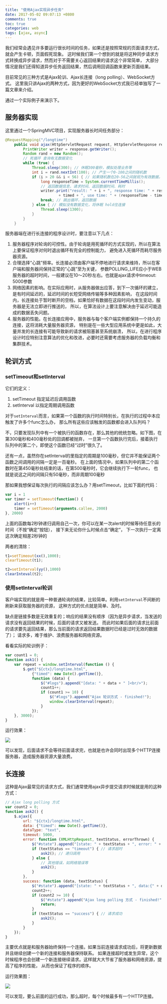 ```yaml
---
title: "使用Ajax实现异步任务"
date: 2017-05-02 09:07:13 +0800
comments: true
toc: true
categories: web
tags: [ajax, async]
---
```


我们经常会遇见许多要运行很长时间的任务，如果还是按照常规的页面请求方式，就会产生卡顿，页面假死现象。
这时候我们第一个想到的就是将这种同步请求方式转换成异步请求，然而对于不需要关心返回结果的请求这个非常简单，
大部分情况是我们还得知道异步任务返回结果，然后调用回调函数来更新页面结果。

目前常见的三种方式是Ajax轮训、Ajax长连接（long polling）、WebSocket方式。
这里我只讲Ajax的两种方式，因为更好的WebSocket方式我已经单独写了一篇文章来介绍。

通过一个实际例子来演示下。<!--more-->

## 服务器实现
这里通过一个SpringMVC项目，实现服务器长时间任务部分：
``` java
@RequestMapping("/longtime")
    public void ajax(HttpServletRequest request, HttpServletResponse response, long timed) throws Exception {
        PrintWriter writer = response.getWriter();
        Random rand = new Random();
        // 死循环 查询有无数据变化
        while (true) {
            Thread.sleep(300); // 休眠300毫秒，模拟处理业务等
            int i = rand.nextInt(100); // 产生一个0-100之间的随机数
            if (i > 20 && i < 56) { // 如果随机数在20-56之间就视为有效数据，模拟数据发生变化
                long responseTime = System.currentTimeMillis();
                // 返回数据信息，请求时间、返回数据时间、耗时
                writer.print("result: " + i + ", response time: " + responseTime + ", request time: "
                        + timed + ", use time: " + (responseTime - timed));
                break; // 跳出循环，返回数据
            } else { // 模拟没有数据变化，将休眠 hold住连接
                Thread.sleep(1300);
            }
        }
    }
```

服务器端在进行长连接的程序设计时，要注意以下几点：

1. 服务器程序对轮询的可控性。由于轮询是用死循环的方式实现的，所以在算法上要保证程序对何时退出循环有完全的控制能力，
避免进入死循环而耗尽服务器资源。
2. 合理选择“心跳”频率。长连接必须由客户端不停地进行请求来维持，所以在客户端和服务器间保持正常的“心跳”至为关键，
参数POLLING_LIFE应小于WEB服务器的超时时间，一般建议在10～20秒左右。也就是ajax请求中timeout: 5000参数
3. 网络因素的影响。在实际应用时，从服务器做出应答，到下一次循环的建立，是有时间延迟的，延迟时间的长短受网络传输等多种因素影响，
在这段时间内，长连接处于暂时断开的空档，如果恰好有数据在这段时间内发生变动，服务器是无法立即进行推送的，
所以，在算法设计上要注意解决由于延迟可能造成的数据丢失问题。
4. 服务器的性能。在长连接应用中，服务器与每个客户端实例都保持一个持久的连接，这将消耗大量服务器资源，
特别是在一些大型应用系统中更是如此，大量并发的长连接有可能导致新的请求被阻塞甚至系统崩溃，
所以，在进行程序设计时应特别注意算法的优化和改进，必要时还需要考虑服务器的负载均衡和集群技术。

## 轮训方式

### setTimeout和setInterval

它们的定义：

1. setTimeout 指定延迟后调用函数
2. setInterval 以指定周期调用函数

对于`setInterval`而言，如果第一个函数的执行时间特别长，在执行的过程中本应触发了许多个func怎么办，
那么所有这些应该触发的函数都会进入队列吗？

不，只要发现队列中有一个被执行的函数存在，那么其他的统统忽略。如下图，在第300毫秒和400毫秒处的回调都被抛弃，
一旦第一个函数执行完后，接着执行队列中的第二个，即使这个函数已经“过时”很久了。

还有一点，虽然你在setInterval的里指定的周期是100毫秒，但它并不能保证两个函数之间调用的间隔一定是一百毫秒。
在上面的情况中，如果队列中的第二个函数时在第450毫秒处结束的话，在第500毫秒时，它会继续执行下一轮func，
也就是说这之间的间隔只有50毫秒，而非周期100毫秒

那如果我想保证每次执行的间隔应该怎么办？用setTimeout，比如下面的代码：
``` js
var i = 1
var timer = setTimeout(function() {
    alert(i++)
    timer = setTimeout(arguments.callee, 2000)
}, 2000)
```

上面的函数每2秒钟递归调用自己一次，你可以在某一次alert的时候等待任意长的时间（不按“确定”按钮），
接下来无论你什么时候点击“确定”， 下一次执行一定离这次确定相差2秒钟的

两者的清除：
``` js
t1=setTimeout(xx(),1000);
clearTimeout(t1);

t2=setInterval(yy(),1000)
clearInteval(t2);
```

### 使用setInterval轮训

客户端实现的就是用一种普通轮询的结果，比较简单。利用`setInterval`不间断的刷新来获取服务器的资源，
这种方式的优点就是简单、及时。

缺点是链接多数是无效重复的；响应的结果没有顺序（因为是异步请求，当发送的请求没有返回结果的时候，后面的请求又被发送。
而此时如果后面的请求比前面的请求要先返回结果，那么当前面的请求返回结果数据时已经是过时无效的数据了）；
请求多，难于维护、浪费服务器和网络资源。

看看实际的轮训例子：
``` js
var count1 = 0;
function ask1() {
    var repeat = window.setInterval(function () {
        $.get("${ctx}/longtime.html",
            {"timed": new Date().getTime()},
            function (data) {
                $("#logs").append("[data: " + data + " ]<br/>");
                count1++;
                if (count1 >= 10) {
                    $("#logs").append("Ajax 轮训方式 - finished!");
                    window.clearInterval(repeat);
                }
            });
    }, 3000);
}
```

运行效果：

![](https://xnstatic-1253397658.file.myqcloud.com/ajax01.png)

可以发现，后面请求不会等待前面请求完，也就是也许会同时出现多个HTTP连接服务器，造成服务器资源大量浪费。

## 长连接

这种是Ajax最常见的请求方式，我们通常使用ajax异步提交请求时候就是用的这种方式：

``` js
// Ajax long polling 方式
var count2 = 0;
function ask2() {
    $.ajax({
        url: "${ctx}/longtime.html",
        data: {"timed": new Date().getTime()},
        dataType: "text",
        timeout: 5000,
        error: function (XMLHttpRequest, textStatus, errorThrown) {
            $("#state").append("[state: " + textStatus + ", error: " + errorThrown + "]<br/>");
            if (textStatus == "timeout") { // 请求超时
                ask2(); // 递归调用
            } else {
                // 其他错误，如网络错误等
                ask2();
            }
        },
        success: function (data, textStatus) {
            $("#state").append("[state: " + textStatus + ", data:{" + data + "}]<br/>");
            count2++;
            if (count2 >= 10) {
                $("#state").append("Ajax long polling 方式 - finished!");
                return;
            }
            if (textStatus == "success") { // 请求成功
                ask2();
            }
        }
    });
}
```

主要优点就是和服务器始终保持一个连接。如果当前连接请求成功后，将更新数据并且继续创建一个新的连接和服务器保持联系。
如果连接超时或发生异常，这个时候程序也会创建一个新连接继续请求。这样就大大节省了服务器和网络资源，提高了程序的性能，
从而也保证了程序的顺序。

运行效果图：

![](https://xnstatic-1253397658.file.myqcloud.com/ajax02.png)

可以发现，要么前面的运行成功，那么超时，每个时候最多有一个HTTP连接。


